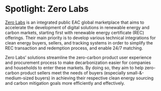 # Spotlight: Zero Labs

[Zero Labs](https://zerolabs.green/) is an integrated public EAC global marketplace that aims to accelerate the development of digital solutions in renewable energy and carbon markets, starting first with renewable energy certificate (REC) offerings. Their main priority is to develop various technical integrations for clean energy buyers, sellers, and tracking systems in order to simplify the REC transaction and redemption process, and enable 24/7 matching.

Zero Labs’ solutions streamline the zero-carbon product user experience and procurement process to make decarbonization easier for companies and households to enter these markets. By doing so, they aim to help zero-carbon product sellers meet the needs of buyers (especially small-&-medium-sized buyers) in achieving their respective clean energy sourcing and carbon mitigation goals more efficiently and effectively.
